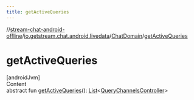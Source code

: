 ```yaml
---
title: getActiveQueries
---
```

//[stream-chat-android-offline](../../../index.md)/[io.getstream.chat.android.livedata](../index.md)/[ChatDomain](index.md)/[getActiveQueries](getActiveQueries.md)



# getActiveQueries  
[androidJvm]  
Content  
abstract fun [getActiveQueries](getActiveQueries.md)(): [List](https://kotlinlang.org/api/latest/jvm/stdlib/kotlin.collections/-list/index.html)&lt;[QueryChannelsController](../../io.getstream.chat.android.livedata.controller/QueryChannelsController/index.md)&gt;  



